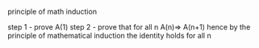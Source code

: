 principle of math induction

step 1 - prove A(1)
step 2 - prove that for all n A(n)=> A(n+1)
hence by the principle of mathematical induction the identity holds for all n